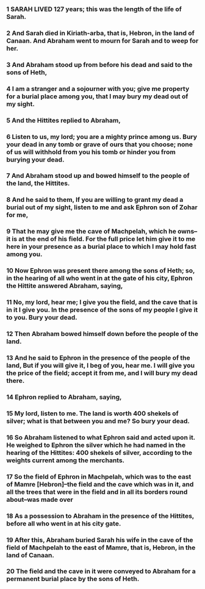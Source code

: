 ### 1 SARAH LIVED 127 years; this was the length of the life of Sarah.

### 2 And Sarah died in Kiriath-arba, that is, Hebron, in the land of Canaan. And Abraham went to mourn for Sarah and to weep for her.

### 3 And Abraham stood up from before his dead and said to the sons of Heth,

### 4 I am a stranger and a sojourner with you; give me property for a burial place among you, that I may bury my dead out of my sight.

### 5 And the Hittites replied to Abraham,

### 6 Listen to us, my lord; you are a mighty prince among us. Bury your dead in any tomb or grave of ours that you choose; none of us will withhold from you his tomb or hinder you from burying your dead.

### 7 And Abraham stood up and bowed himself to the people of the land, the Hittites.

### 8 And he said to them, If you are willing to grant my dead a burial out of my sight, listen to me and ask Ephron son of Zohar for me,

### 9 That he may give me the cave of Machpelah, which he owns–it is at the end of his field. For the full price let him give it to me here in your presence as a burial place to which I may hold fast among you.

### 10 Now Ephron was present there among the sons of Heth; so, in the hearing of all who went in at the gate of his city, Ephron the Hittite answered Abraham, saying,

### 11 No, my lord, hear me; I give you the field, and the cave that is in it I give you. In the presence of the sons of my people I give it to you. Bury your dead.

### 12 Then Abraham bowed himself down before the people of the land.

### 13 And he said to Ephron in the presence of the people of the land, But if you will give it, I beg of you, hear me. I will give you the price of the field; accept it from me, and I will bury my dead there.

### 14 Ephron replied to Abraham, saying,

### 15 My lord, listen to me. The land is worth 400 shekels of silver; what is that between you and me? So bury your dead.

### 16 So Abraham listened to what Ephron said and acted upon it. He weighed to Ephron the silver which he had named in the hearing of the Hittites: 400 shekels of silver, according to the weights current among the merchants.

### 17 So the field of Ephron in Machpelah, which was to the east of Mamre [Hebron]–the field and the cave which was in it, and all the trees that were in the field and in all its borders round about–was made over

### 18 As a possession to Abraham in the presence of the Hittites, before all who went in at his city gate.

### 19 After this, Abraham buried Sarah his wife in the cave of the field of Machpelah to the east of Mamre, that is, Hebron, in the land of Canaan.

### 20 The field and the cave in it were conveyed to Abraham for a permanent burial place by the sons of Heth.